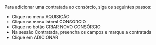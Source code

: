 Para adicionar uma contratada ao consórcio, siga os seguintes passos:

* Clique no menu AQUISIÇÃO
* Clique no menu lateral CONSORCIO
* Clique no botão CRIAR NOVO CONSÓRCIO
* Na sessão Contratada, preencha os campos e marque a contratada
* Clique em ADICIONAR  